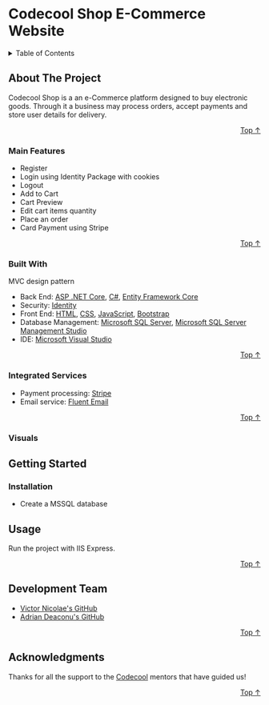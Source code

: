 
<div id="top"></div>

# Codecool Shop E-Commerce Website

<!-- TABLE OF CONTENTS -->
<details>
  <summary>Table of Contents</summary>
  <ol>
    <li>
      <a href="#about-the-project">About The Project</a>
      <ul>
        <li><a href="#main-features">Main Features</a></li>
        <li><a href="#integrated-services">Integrated Services</a></li>
        <li><a href="#built-with">Built With</a></li>
        <li><a href="#visuals">Visuals</a></li>
      </ul>
    </li>
    <li>
      <a href="#getting-started">Getting Started</a>
      <ul>
        <li><a href="#installation">Installation</a></li>
      </ul>
    </li>
    <li><a href="#usage">Usage</a></li>
    <li><a href="#development-team">Development Team</a></li>
    <li><a href="#acknowledgments">Acknowledgments</a></li>
  </ol>
</details>



<!-- ABOUT THE PROJECT -->
## About The Project

Codecool Shop is a an e-Commerce platform designed to buy electronic goods. Through it a business may process orders, accept payments and store user details for delivery.

<p align="right"><a href="#top">Top ↑</a></p>


### Main Features

- Register
- Login using Identity Package with cookies
- Logout
- Add to Cart
- Cart Preview
- Edit cart items quantity
- Place an order
- Card Payment using Stripe

<p align="right"><a href="#top">Top ↑</a></p>

### Built With

 MVC design pattern

* Back End:  [ASP .NET Core][asp-net-core],  [C#][c#],  [Entity Framework Core][ef-core]
* Security:  [Identity][identity-core]
* Front End:  [HTML][html],  [CSS][css],   [JavaScript][js],  [Bootstrap][bootstrap]
* Database Management:  [Microsoft SQL Server][msql-server],   [Microsoft SQL Server Management Studio][ssms]
* IDE:  [Microsoft Visual Studio][visual-studio]

<p align="right"><a href="#top">Top ↑</a></p>

### Integrated Services

* Payment processing: [Stripe][stripe]
* Email service: [Fluent Email][fluent-mail]
<p align="right"><a href="#top">Top ↑</a></p>

### Visuals


<!-- GETTING STARTED -->
## Getting Started

### Installation


- Create a MSSQL database




<!-- USAGE EXAMPLES -->
## Usage

Run the project with IIS Express.

<p align="right"><a href="#top">Top ↑</a></p>

## Development Team

* [Victor Nicolae's GitHub][victor-nicolae]
* [Adrian Deaconu's GitHub][adrian-deaconu]

<p align="right"><a href="#top">Top ↑</a></p>

<!-- ACKNOWLEDGMENTS -->
## Acknowledgments

Thanks for all the support to the [Codecool][codecool] mentors that have guided us!

<p align="right"><a href="#top">Top ↑</a></p>

<!-- MARKDOWN LINKS & IMAGES -->

[project-client]: https://github.com/red-victor/fleet-manager-client
[project-api]: https://github.com/red-victor/fleet-manager-api

[asp-net-core]: https://dotnet.microsoft.com/en-us/learn/aspnet/what-is-aspnet-core
[ef-core]: https://docs.microsoft.com/en-us/ef/core/
[auto-mapper]: https://automapper.org/
[c#]: https://docs.microsoft.com/en-us/dotnet/csharp/
[html]: https://html.com/
[css]: https://www.w3.org/Style/CSS/Overview.en.html
[js]: https://www.javascript.com/
[react]: https://reactjs.org/
[react-net]: https://reactjs.net/
[bootstrap]: https://getbootstrap.com
[jquery]: https://jquery.com
[msql-server]: https://www.microsoft.com/en-us/sql-server/sql-server-2019
[ssms]: https://docs.microsoft.com/en-us/sql/ssms/download-sql-server-management-studio-ssms?view=sql-server-ver15
[visual-studio]: https://visualstudio.microsoft.com/
[visual-studio-code]: https://code.visualstudio.com/
[identity-core]: https://docs.microsoft.com/en-us/aspnet/core/security/authentication/identity?view=aspnetcore-6.0&tabs=visual-studio
[docker]: https://www.docker.com/

[victor-nicolae]: https://github.com/red-victor
[adrian-deaconu]: https://github.com/AdiDD

[codecool]: https://codecool.com/en/

[mail-kit]: https://www.mailkit.com/
[office-open-xml]: https://epplussoftware.com/docs/5.0/api/OfficeOpenXml.html
[fluent-mail]: https://lukelowrey.com/dotnet-email-guide-2021/
[stripe]: https://stripe.com/

[page-login]:https://res.cloudinary.com/dsanrttbt/image/upload/v1644154627/Fleet-Manager/login_nw3atx.png
[dashboard]: https://res.cloudinary.com/dsanrttbt/image/upload/v1644154628/Fleet-Manager/user-dashboard_l3omwn.png
[user-list]: https://res.cloudinary.com/dsanrttbt/image/upload/v1644154627/Fleet-Manager/user-list_rgt387.png
[car-details]: https://res.cloudinary.com/dsanrttbt/image/upload/v1644154627/Fleet-Manager/car-details_sz0olh.png
[car-list]: https://res.cloudinary.com/dsanrttbt/image/upload/v1644154627/Fleet-Manager/car-list-search-pagination_hd7rsx.png